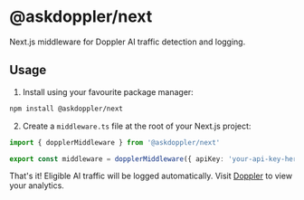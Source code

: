 # @askdoppler/next

Next.js middleware for Doppler AI traffic detection and logging.

## Usage

1. Install using your favourite package manager:

```sh
npm install @askdoppler/next
```

2. Create a `middleware.ts` file at the root of your Next.js project:

```ts
import { dopplerMiddleware } from '@askdoppler/next'

export const middleware = dopplerMiddleware({ apiKey: 'your-api-key-here' })
```

That's it! Eligible AI traffic will be logged automatically. Visit [Doppler](https://askdoppler.com) to view your analytics.
